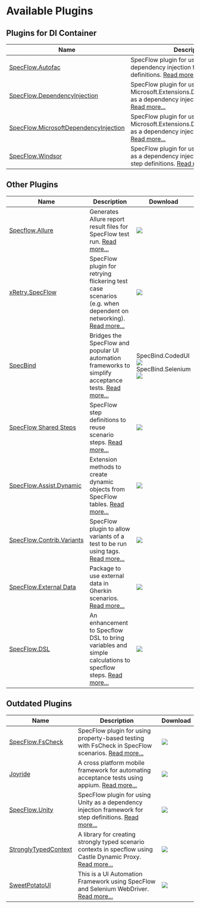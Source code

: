 # Available Plugins

## Plugins for DI Container

| Name | Description | Download |
|---|---|---|
|[SpecFlow.Autofac](https://github.com/techtalk/SpecFlow)|SpecFlow plugin for using Autofac as a dependency injection framework for step definitions. [Read more...](https://github.com/techtalk/SpecFlow)|<a href="https://www.nuget.org/packages/SpecFlow.Autofac/">![](https://img.shields.io/nuget/v/SpecFlow.Autofac.svg)</a>|
|[SpecFlow.DependencyInjection](https://github.com/solidtoken/SpecFlow.DependencyInjection)|SpecFlow plugin for using Microsoft.Extensions.DependencyInjection as a dependency injection framework. [Read more...](https://github.com/solidtoken/SpecFlow.DependencyInjection)|<a href="https://www.nuget.org/packages/SolidToken.SpecFlow.DependencyInjection">![](https://img.shields.io/nuget/v/SolidToken.SpecFlow.DependencyInjection.svg)</a>|
|[SpecFlow.MicrosoftDependencyInjection](https://github.com/AdCodicem/SpecFlowMicrosoftDependencyInjection)|SpecFlow plugin for using Microsoft.Extensions.DependencyInjection as a dependency injection framework. [Read more...](https://github.com/AdCodicem/SpecFlowMicrosoftDependencyInjection#adcodicemspecflowmicrosoftdependencyinjection)|[![Nuget](https://img.shields.io/nuget/v/AdCodicem.SpecFlow.MicrosoftDependencyInjection)](https://www.nuget.org/packages/AdCodicem.SpecFlow.MicrosoftDependencyInjection)|
|[SpecFlow.Windsor](https://github.com/techtalk/SpecFlow)|SpecFlow plugin for using Castle Windsor as a dependency injection framework for step definitions. [Read more...](https://github.com/techtalk/SpecFlow)|<a href="https://www.nuget.org/packages/SpecFlow.Windsor/">![](https://img.shields.io/nuget/v/SpecFlow.Windsor.svg)</a>|

## Other Plugins

| Name | Description | Download |
|---|---|---|
|[Specflow.Allure](https://github.com/allure-framework/allure-csharp)|Generates Allure report result files for SpecFlow test run. [Read more...](https://github.com/allure-framework/allure-csharp/wiki/SpecFlow-Adapter)|<a href="https://www.nuget.org/packages/Specflow.Allure/">![](https://img.shields.io/nuget/v/Specflow.Allure.svg)</a>|
|[xRetry.SpecFlow](https://github.com/JoshKeegan/xRetry)|SpecFlow plugin for retrying flickering test case scenarios (e.g. when dependent on networking). [Read more...](https://github.com/JoshKeegan/xRetry)|<a href="https://www.nuget.org/packages/xRetry.SpecFlow/">![](https://img.shields.io/nuget/v/xRetry.SpecFlow.svg)</a>|
| [SpecBind](https://github.com/dpiessens/specbind) | Bridges the SpecFlow and popular UI automation frameworks to simplify acceptance tests. [Read more...](https://github.com/dpiessens/specbind)|SpecBind.CodedUI <a href="https://www.nuget.org/packages/SpecBind.CodedUI/">![](https://img.shields.io/nuget/v/SpecBind.CodedUI.svg)</a><br/>SpecBind.Selenium <a href="https://www.nuget.org/packages/SpecBind.Selenium/">![](https://img.shields.io/nuget/v/SpecBind.Selenium.svg)</a>|
| [SpecFlow Shared Steps](https://github.com/Bakanych/SpecFlowSharedSteps)|SpecFlow step definitions to reuse scenario steps. [Read more...](https://github.com/Bakanych/SpecFlowSharedSteps)|<a href="https://www.nuget.org/packages/SpecFlow.SharedSteps/">![](https://img.shields.io/nuget/v/SpecFlow.SharedSteps.svg)</a>|
| [SpecFlow.Assist.Dynamic](https://github.com/marcusoftnet/SpecFlow.Assist.Dynamic) | Extension methods to create dynamic objects from SpecFlow tables. [Read more...](https://github.com/marcusoftnet/SpecFlow.Assist.Dynamic) | <a href="https://www.nuget.org/packages/SpecFlow.Assist.Dynamic/">![](https://img.shields.io/nuget/v/SpecFlow.Assist.Dynamic.svg)</a> |
| [SpecFlow.Contrib.Variants](https://github.com/totaltest/SpecFlow.Contrib.Variants) | SpecFlow plugin to allow variants of a test to be run using tags. [Read more...](https://github.com/totaltest/SpecFlow.Contrib.Variants) | <a href="https://www.nuget.org/packages/SpecFlow.Contrib.Variants/">![](https://img.shields.io/nuget/vpre/SpecFlow.Contrib.Variants.svg)</a>|
| [SpecFlow.External Data](https://www.nuget.org/packages/SpecFlow.ExternalData/3.4.32-beta) | Package to use external data in Gherkin scenarios. [Read more...](https://docs.specflow.org/projects/specflow/en/latest/Guides/externaldata.html) | <a href="https://www.nuget.org/packages/SpecFlow.ExternalData/3.4.32-beta">![](https://img.shields.io/nuget/vpre/SpecFlow.ExternalData.svg)</a>|
| [SpecFlow.DSL](https://github.com/wenyuansong/Specflow.DSL)|An enhancement to Specflow DSL to bring variables and simple calculations to specflow steps. [Read more...](https://github.com/wenyuansong/Specflow.DSL)|<a href="https://www.nuget.org/packages/Specflow.DSL/">![](https://img.shields.io/nuget/v/Specflow.DSL.svg)</a>|

## Outdated Plugins

| Name | Description | Download |
|---|---|---|
|[SpecFlow.FsCheck](https://github.com/gasparnagy/SpecFlow.FsCheck)|SpecFlow plugin for using property-based testing with FsCheck in SpecFlow scenarios. [Read more...](https://github.com/gasparnagy/SpecFlow.FsCheck)|<a href="https://www.nuget.org/packages/SpecFlow.FsCheck/">![](https://img.shields.io/nuget/v/SpecFlow.FsCheck.svg)</a>|
| [Joyride](https://github.com/glorylo/Joyride)|A cross platform mobile framework for automating acceptance tests using appium. [Read more...](https://github.com/glorylo/Joyride)|<a href="https://www.nuget.org/packages/Joyride.SpecFlow/">![](https://img.shields.io/nuget/v/Joyride.SpecFlow.svg)</a>|
|[SpecFlow.Unity](https://github.com/phatcher/SpecFlow.Unity)|SpecFlow plugin for using Unity as a dependency injection framework for step definitions. [Read more...](https://github.com/phatcher/SpecFlow.Unity)|<a href="https://www.nuget.org/packages/SpecFlow.Unity/">![](https://img.shields.io/nuget/v/SpecFlow.Unity.svg)</a>|
| [StronglyTypedContext](https://github.com/kevholditch/StronglyTypedContext) |A library for creating strongly typed scenario contexts in specflow using Castle Dynamic Proxy. [Read more...](https://github.com/kevholditch/StronglyTypedContext)|<a href="https://www.nuget.org/packages/StronglyTypedContext/">![](https://img.shields.io/nuget/v/StronglyTypedContext.svg)</a>|
| [SweetPotatoUI](https://github.com/StateOfIowa/SweetPotatoUI) | This is a UI Automation Framework using SpecFlow and Selenium WebDriver. [Read more...](https://github.com/StateOfIowa/SweetPotatoUI)|<a href="https://www.nuget.org/packages/SweetPotatoUI/">![](https://img.shields.io/nuget/v/SweetPotatoUI.svg)</a>|
